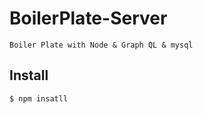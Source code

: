 # BoilerPlate-Server

```
Boiler Plate with Node & Graph QL & mysql
```

## Install

```
$ npm insatll 
```
